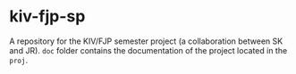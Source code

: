 # kiv-fjp-sp
A repository for the KIV/FJP semester project (a collaboration between SK and JR).
`doc` folder contains the documentation of the project located in the `proj`.
